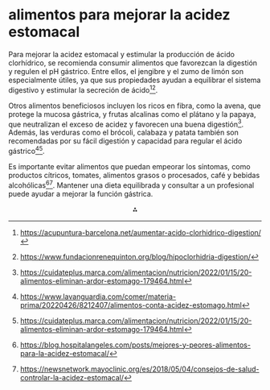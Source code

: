 # alimentos para mejorar la acidez estomacal

Para mejorar la acidez estomacal y estimular la producción de ácido clorhídrico, se recomienda consumir alimentos que favorezcan la digestión y regulen el pH gástrico. Entre ellos, el jengibre y el zumo de limón son especialmente útiles, ya que sus propiedades ayudan a equilibrar el sistema digestivo y estimular la secreción de ácido[^2][^4].

Otros alimentos beneficiosos incluyen los ricos en fibra, como la avena, que protege la mucosa gástrica, y frutas alcalinas como el plátano y la papaya, que neutralizan el exceso de acidez y favorecen una buena digestión[^8]. Además, las verduras como el brócoli, calabaza y patata también son recomendadas por su fácil digestión y capacidad para regular el ácido gástrico[^6][^8].

Es importante evitar alimentos que puedan empeorar los síntomas, como productos cítricos, tomates, alimentos grasos o procesados, café y bebidas alcohólicas[^3][^7]. Mantener una dieta equilibrada y consultar a un profesional puede ayudar a mejorar la función gástrica.

<div style="text-align: center">⁂</div>

[^1]: https://omekaste.cinfa.com/academia-digestiva/que-alimentos-son-los-que-provocan-acidez-y-cuales-ayudan-a-evitarla/

[^2]: https://acupuntura-barcelona.net/aumentar-acido-clorhidrico-digestion/

[^3]: https://blog.hospitalangeles.com/posts/mejores-y-peores-alimentos-para-la-acidez-estomacal/

[^4]: https://www.fundacionrenequinton.org/blog/hipoclorhidria-digestion/

[^5]: https://www.gaviscon.es/articulos/alimentacion-saludable/alimentos-que-causan-acidez/

[^6]: https://www.lavanguardia.com/comer/materia-prima/20220426/8212407/alimentos-conta-acidez-estomago.html

[^7]: https://newsnetwork.mayoclinic.org/es/2018/05/04/consejos-de-salud-controlar-la-acidez-estomacal/

[^8]: https://cuidateplus.marca.com/alimentacion/nutricion/2022/01/15/20-alimentos-eliminan-ardor-estomago-179464.html

[^9]: https://www.healthline.com/health/es/alimentos-para-reflujo-acido

[^10]: https://www.academianutricionydietetica.org/dietas/acidez-estomacal/

